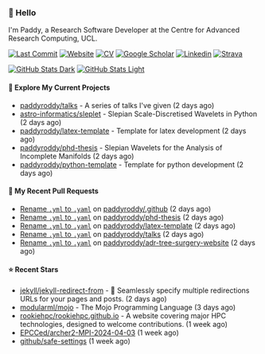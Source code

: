 ### 👋 Hello

I'm Paddy, a Research Software Developer at the Centre for Advanced Research
Computing, UCL.

[![Last Commit](https://img.shields.io/github/last-commit/paddyroddy/paddyroddy/main?label=updated)](https://github.com/paddyroddy)
[![Website](https://img.shields.io/badge/GitHub%20Pages-222?logo=githubpages&logoColor=fff&style=for-the-badge&style=flat)](https://paddyroddy.github.io)
[![CV](https://img.shields.io/badge/CV-PDF-pink.svg)](https://paddyroddy.github.io/cv)
[![Google Scholar](https://img.shields.io/badge/Google%20Scholar-4285F4?logo=googlescholar&logoColor=fff&style=for-the-badge&style=flat)](https://scholar.google.com/citations?user=OFigHUwAAAAJ)
[![Linkedin](https://img.shields.io/badge/LinkedIn-0A66C2?logo=linkedin&logoColor=fff&style=for-the-badge&style=flat)](https://www.linkedin.com/in/patrickjamesroddy)
[![Strava](https://img.shields.io/badge/Strava-FC4C02?style=for-the-badge&logo=strava&logoColor=white&style=flat)](https://www.strava.com/athletes/patrick_roddy)

[![GitHub Stats Dark](https://github-readme-stats-paddyroddy.vercel.app/api?username=paddyroddy&disable_animations=true&hide_border=true&hide_title=true&include_all_commits=true&rank_icon=github&show=prs_merged,reviews&show_icons=true&theme=tokyonight)](https://github.com/paddyroddy/paddyroddy#gh-dark-mode-only)
[![GitHub Stats Light](https://github-readme-stats-paddyroddy.vercel.app/api?username=paddyroddy&disable_animations=true&hide_border=true&hide_title=true&include_all_commits=true&rank_icon=github&show=prs_merged,reviews&show_icons=true&theme=default)](https://github.com/paddyroddy/paddyroddy#gh-light-mode-only)

#### 👷 Explore My Current Projects

- [paddyroddy/talks](https://github.com/paddyroddy/talks) - A series of talks I&#39;ve given
  (2 days ago)
- [astro-informatics/sleplet](https://github.com/astro-informatics/sleplet) - Slepian Scale-Discretised Wavelets in Python
  (2 days ago)
- [paddyroddy/latex-template](https://github.com/paddyroddy/latex-template) - Template for latex development
  (2 days ago)
- [paddyroddy/phd-thesis](https://github.com/paddyroddy/phd-thesis) - Slepian Wavelets for the Analysis of Incomplete Manifolds
  (2 days ago)
- [paddyroddy/python-template](https://github.com/paddyroddy/python-template) - Template for python development
  (2 days ago)

#### 🔨 My Recent Pull Requests

- [Rename `.yml` to `.yaml`](https://github.com/paddyroddy/.github/pull/203) on [paddyroddy/.github](https://github.com/paddyroddy/.github)
  (2 days ago)
- [Rename `.yml` to `.yaml`](https://github.com/paddyroddy/phd-thesis/pull/42) on [paddyroddy/phd-thesis](https://github.com/paddyroddy/phd-thesis)
  (2 days ago)
- [Rename `.yml` to `.yaml`](https://github.com/paddyroddy/latex-template/pull/43) on [paddyroddy/latex-template](https://github.com/paddyroddy/latex-template)
  (2 days ago)
- [Rename `.yml` to `.yaml`](https://github.com/paddyroddy/talks/pull/23) on [paddyroddy/talks](https://github.com/paddyroddy/talks)
  (2 days ago)
- [Rename `.yml` to `.yaml`](https://github.com/paddyroddy/adr-tree-surgery-website/pull/57) on [paddyroddy/adr-tree-surgery-website](https://github.com/paddyroddy/adr-tree-surgery-website)
  (2 days ago)

#### ⭐ Recent Stars

- [jekyll/jekyll-redirect-from](https://github.com/jekyll/jekyll-redirect-from) - :twisted_rightwards_arrows: Seamlessly specify multiple redirections URLs for your pages and posts.
  (2 days ago)
- [modularml/mojo](https://github.com/modularml/mojo) - The Mojo Programming Language
  (3 days ago)
- [rookiehpc/rookiehpc.github.io](https://github.com/rookiehpc/rookiehpc.github.io) - A website covering major HPC technologies, designed to welcome contributions.
  (1 week ago)
- [EPCCed/archer2-MPI-2024-04-03](https://github.com/EPCCed/archer2-MPI-2024-04-03)
  (1 week ago)
- [github/safe-settings](https://github.com/github/safe-settings)
  (1 week ago)
